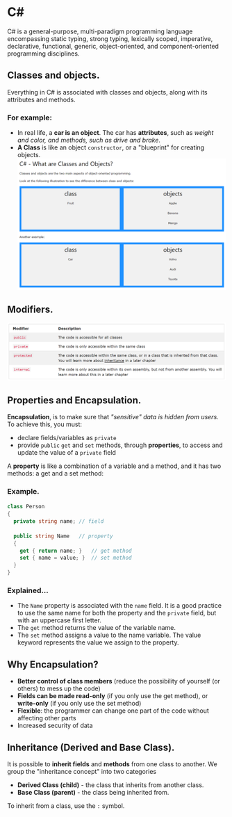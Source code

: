 # C#
C# is a general-purpose, multi-paradigm programming language encompassing static typing, strong typing, lexically scoped, imperative, declarative, functional, generic, object-oriented, and component-oriented programming disciplines.

## Classes and objects.
Everything in C# is associated with classes and objects, along with its attributes and methods. 
### For example: 
* In real life, a **car is an object**. The car has **attributes**, such as *weight and color, and methods, such as drive and brake*.
* **A Class** is like an object `constructor`, or a "blueprint" for creating objects.
![classes objects](imgs/classesNobjects.PNG)

## Modifiers.
![modifiers](imgs/modifiers.PNG)
## Properties and Encapsulation.
**Encapsulation**, is to make sure that *"sensitive" data is hidden from users*. To achieve this, you must:
* declare fields/variables as `private`
* provide `public` `get` and `set` methods, through **properties**, to access and update the value of a `private` field

A **property** is like a combination of a variable and a method, and it has two methods: a get and a set method:
### Example.
```c#
class Person
{
  private string name; // field

  public string Name   // property
  {
    get { return name; }   // get method
    set { name = value; }  // set method
  }
}
```
### Explained...
* The `Name` property is associated with the `name` field. It is a good practice to use the same name for both the property and the `private` field, but with an uppercase first letter.
* The `get` method returns the value of the variable name.
* The `set` method assigns a value to the name variable. The value keyword represents the value we assign to the property.

## Why Encapsulation?
* **Better control of class members** (reduce the possibility of yourself (or others) to mess up the code)
* **Fields can be made read-only** (if you only use the get method), or **write-only** (if you only use the set method)
* **Flexible**: the programmer can change one part of the code without affecting other parts
* Increased security of data

## Inheritance (Derived and Base Class).
It is possible to **inherit fields** and **methods** from one class to another. We group the "inheritance concept" into two categories
* **Derived Class (child)** - the class that inherits from another class.
* **Base Class (parent)** - the class being inherited from.

To inherit from a class, use the `:` symbol.
